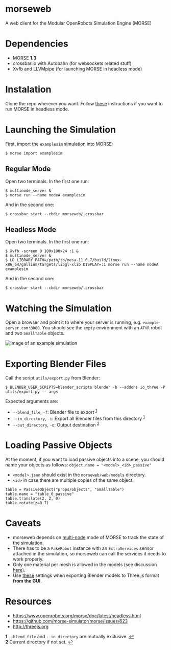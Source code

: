morseweb
========
A web client for the Modular OpenRobots Simulation Engine (MORSE)

# Dependencies
+ MORSE **1.3**
+ crossbar.io with Autobahn (for websockets related stuff)
+ Xvfb and LLVMpipe (for launching MORSE in headless mode)

# Instalation
Clone the repo wherever you want. Follow [these](https://www.openrobots.org/morse/doc/latest/headless.html) instructions if you want to run MORSE in headless mode.

# Launching the Simulation
First, import the `examplesim` simulation into MORSE:
```
$ morse import examplesim
```

## Regular Mode
Open two terminals. In the first one run:
```
$ multinode_server &
$ morse run --name nodeA examplesim
```
And in the second one:
```
$ crossbar start --cbdir morseweb/.crossbar
```

## Headless Mode
Open two terminals. In the first one run:
```
$ Xvfb -screen 0 100x100x24 :1 &
$ multinode_server &
$ LD_LIBRARY_PATH=/path/to/mesa-11.0.7/build/linux-x86_64/gallium/targets/libgl-xlib DISPLAY=:1 morse run --name nodeA examplesim
```
And in the second one:
```
$ crossbar start --cbdir morseweb/.crossbar
```

# Watching the Simulation
Open a browser and point it to where your server is running, e.g. `example-server.com:8080`. You should see the `empty` environment with an `ATVR` robot and two `SmallTable` objects.

![Image of an example simulation](http://i.imgur.com/NXsbjrW.png)

# Exporting Blender Files
Call the script `utils/export.py` from Blender:
```
$ BLENDER_USER_SCRIPTS=blender_scripts blender -b --addons io_three -P utils/export.py -- args
```

Expected arguments are:
+ `--blend_file`, `-f`: Blender file to export <sup id="a1">[1](#f1)</sup>
+ `--in_directory`, `-i`: Export all Blender files from this directory <sup id="a1">[1](#f1)</sup>
+ `--out_directory`, `-o`: Output destination <sup id="a2">[2](#f2)</sup>

# Loading Passive Objects
At the moment, if you want to load passive objects into a scene, you should name your objects as follows: `object.name = "<model>_<id>_passive"`
+ `<model>.json` should exist in the `morseweb/web/models` directory.
+ `<id>` in case there are multiple copies of the same object.

```
table = PassiveObject("props/objects", "SmallTable")
table.name = "table_0_passive"
table.translate(2, 2, 0)
table.rotate(z=0.7)
```

# Caveats
+ morseweb depends on [multi-node](http://www.openrobots.org/morse/doc/stable/multinode.html)
 mode of MORSE to track the state of the simulation.
+ There has to be a `FakeRobot` instance with an `ExtraServices` sensor attached in the simulation, so morseweb can call the services it needs to work properly.
+ Only one material per mesh is allowed in the models (see discussion [here](https://github.com/mrdoob/three.js/issues/6731#issuecomment-115308900)).
+ Use [these](http://i.imgur.com/upu855O.png) settings when exporting Blender models to Three.js format **from the GUI**.

# Resources
+ https://www.openrobots.org/morse/doc/latest/headless.html
+ https://github.com/morse-simulator/morse/issues/623
+ http://threejs.org

<b id="f1">1</b> `--blend_file` and `--in_directory` are mutually exclusive. [↩](#a1)<br>
<b id="f2">2</b> Current directory if not set. [↩](#a2)
